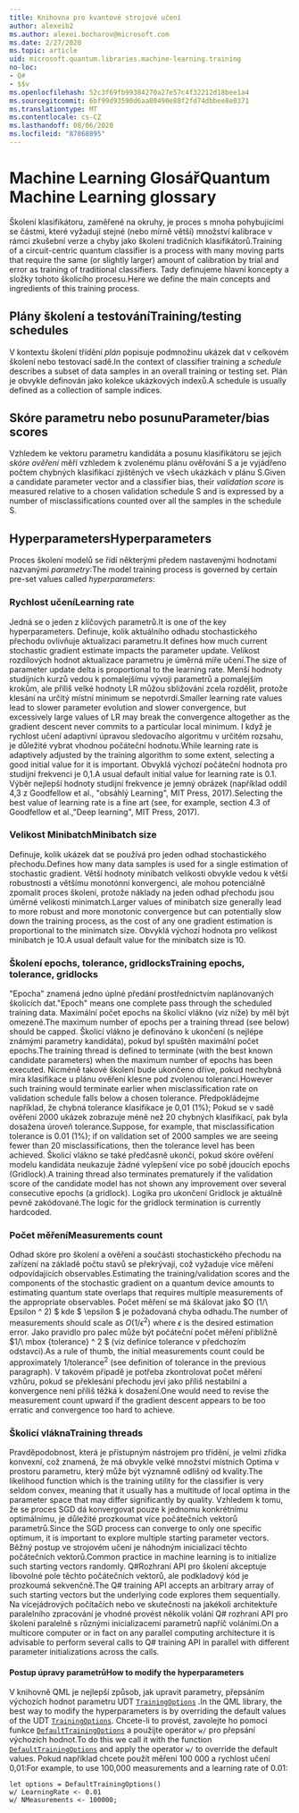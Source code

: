 ```yaml
---
title: Knihovna pro kvantové strojové učení
author: alexeib2
ms.author: alexei.bocharov@microsoft.com
ms.date: 2/27/2020
ms.topic: article
uid: microsoft.quantum.libraries.machine-learning.training
no-loc:
- Q#
- $$v
ms.openlocfilehash: 52c3f69fb99384270a27e57c4f32212d18bee1a4
ms.sourcegitcommit: 6bf99d93590d6aa80490e88f2fd74dbbee8e0371
ms.translationtype: MT
ms.contentlocale: cs-CZ
ms.lasthandoff: 08/06/2020
ms.locfileid: "87868895"
---
```

# <a name="quantum-machine-learning-glossary"></a><span data-ttu-id="8a478-102">Machine Learning Glosář</span><span class="sxs-lookup"><span data-stu-id="8a478-102">Quantum Machine Learning glossary</span></span>

<span data-ttu-id="8a478-103">Školení klasifikátoru, zaměřené na okruhy, je proces s mnoha pohybujícími se částmi, které vyžadují stejné (nebo mírně větší) množství kalibrace v rámci zkušební verze a chyby jako školení tradičních klasifikátorů.</span><span class="sxs-lookup"><span data-stu-id="8a478-103">Training of a circuit-centric quantum classifier is a process with many moving parts that require the same (or slightly larger) amount of calibration by trial and error as training of traditional classifiers.</span></span> <span data-ttu-id="8a478-104">Tady definujeme hlavní koncepty a složky tohoto školicího procesu.</span><span class="sxs-lookup"><span data-stu-id="8a478-104">Here we define the main concepts and ingredients of this training process.</span></span>

## <a name="trainingtesting-schedules"></a><span data-ttu-id="8a478-105">Plány školení a testování</span><span class="sxs-lookup"><span data-stu-id="8a478-105">Training/testing schedules</span></span>

<span data-ttu-id="8a478-106">V kontextu školení třídění *plán* popisuje podmnožinu ukázek dat v celkovém školení nebo testovací sadě.</span><span class="sxs-lookup"><span data-stu-id="8a478-106">In the context of classifier training a *schedule* describes a subset of data samples in an overall training or testing set.</span></span> <span data-ttu-id="8a478-107">Plán je obvykle definován jako kolekce ukázkových indexů.</span><span class="sxs-lookup"><span data-stu-id="8a478-107">A schedule is usually defined as a collection of sample indices.</span></span>

## <a name="parameterbias-scores"></a><span data-ttu-id="8a478-108">Skóre parametru nebo posunu</span><span class="sxs-lookup"><span data-stu-id="8a478-108">Parameter/bias scores</span></span>

<span data-ttu-id="8a478-109">Vzhledem ke vektoru parametru kandidáta a posunu klasifikátoru se jejich *skóre ověření* měří vzhledem k zvolenému plánu ověřování S a je vyjádřeno počtem chybných klasifikací zjištěných ve všech ukázkách v plánu S.</span><span class="sxs-lookup"><span data-stu-id="8a478-109">Given a candidate parameter vector and a classifier bias, their *validation score* is measured relative to a chosen validation schedule S and is expressed by a number of misclassifications counted over all the samples in the schedule S.</span></span>

## <a name="hyperparameters"></a><span data-ttu-id="8a478-110">Hyperparameters</span><span class="sxs-lookup"><span data-stu-id="8a478-110">Hyperparameters</span></span>

<span data-ttu-id="8a478-111">Proces školení modelů se řídí některými předem nastavenými hodnotami nazvanými *parametry*:</span><span class="sxs-lookup"><span data-stu-id="8a478-111">The model training process is governed by certain pre-set values called *hyperparameters*:</span></span>

### <a name="learning-rate"></a><span data-ttu-id="8a478-112">Rychlost učení</span><span class="sxs-lookup"><span data-stu-id="8a478-112">Learning rate</span></span>

<span data-ttu-id="8a478-113">Jedná se o jeden z klíčových parametrů.</span><span class="sxs-lookup"><span data-stu-id="8a478-113">It is one of the key hyperparameters.</span></span> <span data-ttu-id="8a478-114">Definuje, kolik aktuálního odhadu stochastického přechodu ovlivňuje aktualizaci parametru.</span><span class="sxs-lookup"><span data-stu-id="8a478-114">It defines how much current stochastic gradient estimate impacts the parameter update.</span></span> <span data-ttu-id="8a478-115">Velikost rozdílových hodnot aktualizace parametru je úměrná míře učení.</span><span class="sxs-lookup"><span data-stu-id="8a478-115">The size of parameter update delta is proportional to the learning rate.</span></span> <span data-ttu-id="8a478-116">Menší hodnoty studijních kurzů vedou k pomalejšímu vývoji parametrů a pomalejším krokům, ale příliš velké hodnoty LR můžou sbližování zcela rozdělit, protože klesání na určitý místní minimum se nepotvrdí.</span><span class="sxs-lookup"><span data-stu-id="8a478-116">Smaller learning rate values lead to slower parameter evolution and slower convergence, but excessively large values of LR may break the convergence altogether as the gradient descent never commits to a particular local minimum.</span></span> <span data-ttu-id="8a478-117">I když je rychlost učení adaptivní úpravou sledovacího algoritmu v určitém rozsahu, je důležité vybrat vhodnou počáteční hodnotu.</span><span class="sxs-lookup"><span data-stu-id="8a478-117">While learning rate is adaptively adjusted by the training algorithm to some extent, selecting a good initial value for it is important.</span></span> <span data-ttu-id="8a478-118">Obvyklá výchozí počáteční hodnota pro studijní frekvenci je 0,1.</span><span class="sxs-lookup"><span data-stu-id="8a478-118">A usual default initial value for learning rate is 0.1.</span></span> <span data-ttu-id="8a478-119">Výběr nejlepší hodnoty studijní frekvence je jemný obrázek (například oddíl 4,3 z Goodfellow et al., "obsáhlý Learning", MIT Press, 2017).</span><span class="sxs-lookup"><span data-stu-id="8a478-119">Selecting the best value of learning rate is a fine art (see, for example, section 4.3 of Goodfellow et al.,"Deep learning", MIT Press, 2017).</span></span>

### <a name="minibatch-size"></a><span data-ttu-id="8a478-120">Velikost Minibatch</span><span class="sxs-lookup"><span data-stu-id="8a478-120">Minibatch size</span></span>

<span data-ttu-id="8a478-121">Definuje, kolik ukázek dat se používá pro jeden odhad stochastického přechodu.</span><span class="sxs-lookup"><span data-stu-id="8a478-121">Defines how many data samples is used for a single estimation of stochastic gradient.</span></span> <span data-ttu-id="8a478-122">Větší hodnoty minibatch velikosti obvykle vedou k větší robustnosti a většímu monotónní konvergenci, ale mohou potenciálně zpomalit proces školení, protože náklady na jeden odhad přechodu jsou úměrné velikosti minimatch.</span><span class="sxs-lookup"><span data-stu-id="8a478-122">Larger values of minibatch size generally lead to more robust and more monotonic convergence but can potentially slow down the training process, as the cost of any one gradient estimation is proportional to the minimatch size.</span></span> <span data-ttu-id="8a478-123">Obvyklá výchozí hodnota pro velikost minibatch je 10.</span><span class="sxs-lookup"><span data-stu-id="8a478-123">A usual default value for the minibatch size is 10.</span></span>

### <a name="training-epochs-tolerance-gridlocks"></a><span data-ttu-id="8a478-124">Školení epochs, tolerance, gridlocks</span><span class="sxs-lookup"><span data-stu-id="8a478-124">Training epochs, tolerance, gridlocks</span></span>

<span data-ttu-id="8a478-125">"Epocha" znamená jedno úplné předání prostřednictvím naplánovaných školicích dat.</span><span class="sxs-lookup"><span data-stu-id="8a478-125">"Epoch" means one complete pass through the scheduled training data.</span></span>
<span data-ttu-id="8a478-126">Maximální počet epochs na školicí vlákno (viz níže) by měl být omezené.</span><span class="sxs-lookup"><span data-stu-id="8a478-126">The maximum number of epochs per a training thread (see below) should be capped.</span></span> <span data-ttu-id="8a478-127">Školicí vlákno je definováno k ukončení (s nejlépe známými parametry kandidáta), pokud byl spuštěn maximální počet epochs.</span><span class="sxs-lookup"><span data-stu-id="8a478-127">The training thread is defined to terminate (with the best known candidate parameters) when the maximum number of epochs has been executed.</span></span> <span data-ttu-id="8a478-128">Nicméně takové školení bude ukončeno dříve, pokud nechybná míra klasifikace u plánu ověření klesne pod zvolenou toleranci.</span><span class="sxs-lookup"><span data-stu-id="8a478-128">However such training would terminate earlier when misclassification rate on validation schedule falls below a chosen tolerance.</span></span> <span data-ttu-id="8a478-129">Předpokládejme například, že chybná tolerance klasifikace je 0,01 (1%); Pokud se v sadě ověření 2000 ukázek zobrazuje méně než 20 chybných klasifikací, pak byla dosažena úroveň tolerance.</span><span class="sxs-lookup"><span data-stu-id="8a478-129">Suppose, for example, that misclassification tolerance is 0.01 (1%); if on validation set of 2000 samples we are seeing fewer than 20 misclassifications, then the tolerance level has been achieved.</span></span> <span data-ttu-id="8a478-130">Školicí vlákno se také předčasně ukončí, pokud skóre ověření modelu kandidáta neukazuje žádné vylepšení více po sobě jdoucích epochs (Gridlock).</span><span class="sxs-lookup"><span data-stu-id="8a478-130">A training thread also terminates prematurely if the validation score of the candidate model has not shown any improvement over several consecutive epochs (a gridlock).</span></span> <span data-ttu-id="8a478-131">Logika pro ukončení Gridlock je aktuálně pevně zakódované.</span><span class="sxs-lookup"><span data-stu-id="8a478-131">The logic for the gridlock termination is currently hardcoded.</span></span>

### <a name="measurements-count"></a><span data-ttu-id="8a478-132">Počet měření</span><span class="sxs-lookup"><span data-stu-id="8a478-132">Measurements count</span></span>

<span data-ttu-id="8a478-133">Odhad skóre pro školení a ověření a součásti stochastického přechodu na zařízení na základě počtu stavů se překrývají, což vyžaduje více měření odpovídajících observables.</span><span class="sxs-lookup"><span data-stu-id="8a478-133">Estimating the training/validation scores and the components of the stochastic gradient on a quantum device amounts to estimating quantum state overlaps that requires multiple measurements of the appropriate observables.</span></span> <span data-ttu-id="8a478-134">Počet měření se má škálovat jako $O (1/\ Epsilon ^ 2) $ kde $ \epsilon $ je požadovaná chyba odhadu.</span><span class="sxs-lookup"><span data-stu-id="8a478-134">The number of measurements should scale as $O(1/\epsilon^2)$ where $\epsilon$ is the desired estimation error.</span></span>
<span data-ttu-id="8a478-135">Jako pravidlo pro palec může být počáteční počet měření přibližně $1/\ mbox {tolerance} ^ 2 $ (viz definice tolerance v předchozím odstavci).</span><span class="sxs-lookup"><span data-stu-id="8a478-135">As a rule of thumb, the initial measurements count could be approximately $1/\mbox{tolerance}^2$ (see definition of tolerance in the previous paragraph).</span></span> <span data-ttu-id="8a478-136">V takovém případě je potřeba zkontrolovat počet měření vzhůru, pokud se překlesání přechodu jeví jako příliš nestabilní a konvergence není příliš těžká k dosažení.</span><span class="sxs-lookup"><span data-stu-id="8a478-136">One would need to revise the measurement count upward if the gradient descent appears to be too erratic and convergence too hard to achieve.</span></span>

### <a name="training-threads"></a><span data-ttu-id="8a478-137">Školicí vlákna</span><span class="sxs-lookup"><span data-stu-id="8a478-137">Training threads</span></span>

<span data-ttu-id="8a478-138">Pravděpodobnost, která je přístupným nástrojem pro třídění, je velmi zřídka konvexní, což znamená, že má obvykle velké množství místních Optima v prostoru parametru, který může být významně odlišný od kvality.</span><span class="sxs-lookup"><span data-stu-id="8a478-138">The likelihood function which is the training utility for the classifier is very seldom convex, meaning that it usually has a multitude of local optima in the parameter space that may differ significantly by quality.</span></span> <span data-ttu-id="8a478-139">Vzhledem k tomu, že se proces SGD dá konvergovat pouze k jednomu konkrétnímu optimálnímu, je důležité prozkoumat více počátečních vektorů parametrů.</span><span class="sxs-lookup"><span data-stu-id="8a478-139">Since the SGD process can converge to only one specific optimum, it is important to explore multiple starting parameter vectors.</span></span> <span data-ttu-id="8a478-140">Běžný postup ve strojovém učení je náhodným inicializací těchto počátečních vektorů.</span><span class="sxs-lookup"><span data-stu-id="8a478-140">Common practice in machine learning is to initialize such starting vectors randomly.</span></span> <span data-ttu-id="8a478-141">Q#Rozhraní API pro školení akceptuje libovolné pole těchto počátečních vektorů, ale podkladový kód je prozkoumá sekvenčně.</span><span class="sxs-lookup"><span data-stu-id="8a478-141">The Q# training API accepts an arbitrary array of such starting vectors but the underlying code explores them sequentially.</span></span> <span data-ttu-id="8a478-142">Na vícejádrových počítačích nebo ve skutečnosti na jakékoli architektuře paralelního zpracování je vhodné provést několik volání Q# rozhraní API pro školení paralelně s různými inicializacemi parametrů napříč voláními.</span><span class="sxs-lookup"><span data-stu-id="8a478-142">On a multicore computer or in fact on any parallel computing architecture it is advisable to perform several calls to Q# training API in parallel with different parameter initializations across the calls.</span></span>

#### <a name="how-to-modify-the-hyperparameters"></a><span data-ttu-id="8a478-143">Postup úpravy parametrů</span><span class="sxs-lookup"><span data-stu-id="8a478-143">How to modify the hyperparameters</span></span>

<span data-ttu-id="8a478-144">V knihovně QML je nejlepší způsob, jak upravit parametry, přepsáním výchozích hodnot parametru UDT [`TrainingOptions`](xref:microsoft.quantum.machinelearning.trainingoptions) .</span><span class="sxs-lookup"><span data-stu-id="8a478-144">In the QML library, the best way to modify the hyperparameters is by overriding the default values of the UDT [`TrainingOptions`](xref:microsoft.quantum.machinelearning.trainingoptions).</span></span> <span data-ttu-id="8a478-145">Chcete-li to provést, zavolejte ho pomocí funkce [`DefaultTrainingOptions`](xref:microsoft.quantum.machinelearning.defaulttrainingoptions) a použijte operátor `w/` pro přepsání výchozích hodnot.</span><span class="sxs-lookup"><span data-stu-id="8a478-145">To do this we call it with the function [`DefaultTrainingOptions`](xref:microsoft.quantum.machinelearning.defaulttrainingoptions) and apply the operator `w/` to override the default values.</span></span> <span data-ttu-id="8a478-146">Pokud například chcete použít měření 100 000 a rychlost učení 0,01:</span><span class="sxs-lookup"><span data-stu-id="8a478-146">For example, to use 100,000 measurements and a learning rate of 0.01:</span></span>
 ```qsharp
let options = DefaultTrainingOptions()
w/ LearningRate <- 0.01
w/ NMeasurements <- 100000;
 ```
